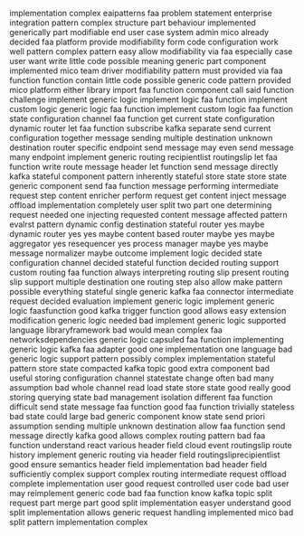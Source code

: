 implementation complex eaipatterns faa problem statement enterprise integration pattern complex structure part behaviour implemented generically part modifiable end user case system admin mico already decided faa platform provide modifiability form code configuration work well pattern complex pattern easy allow modifiability via faa especially case user want write little code possible meaning generic part component implemented mico team driver modifiability pattern must provided via faa function function contain little code possible generic code pattern provided mico platform either library import faa function component call said function challenge implement generic logic implement logic faa function implement custom logic generic logic faa function implement custom logic faa function state configuration channel faa function get current state configuration dynamic router let faa function subscribe kafka separate send current configuration together message sending multiple destination unknown destination router specific endpoint send message may even send message many endpoint implement generic routing recipientlist routingslip let faa function write route message header let function send message directly kafka stateful component pattern inherently stateful store state store state generic component send faa function message performing intermediate request step content enricher perform request get content inject message offload implementation completely user split two part one determining request needed one injecting requested content message affected pattern evalrst pattern dynamic config destination stateful router yes maybe dynamic router yes yes maybe content based router maybe yes maybe aggregator yes resequencer yes process manager maybe yes maybe message normalizer maybe outcome implement logic decided state configuration channel decided stateful function decided routing support custom routing faa function always interpreting routing slip present routing slip support multiple destination one routing step also allow make pattern possible everything stateful single generic kafka faa connector intermediate request decided evaluation implement generic logic implement generic logic faasfunction good kafka trigger function good allows easy extension modification generic logic needed bad implement generic logic supported language libraryframework bad would mean complex faa networksdependencies generic logic capsuled faa function implementing generic logic kafka faa adapter good one implementation one language bad generic logic support pattern possibly complex implementation stateful pattern store state compacted kafka topic good extra component bad useful storing configuration channel statestate change often bad many assumption bad whole channel read load state store state good really good storing querying state bad management isolation different faa function difficult send state message faa function good faa function trivially stateless bad state could large bad generic component know state send priori assumption sending multiple unknown destination allow faa function send message directly kafka good allows complex routing pattern bad faa function understand react various header field cloud event routingslip route history implement generic routing via header field routingsliprecipientlist good ensure semantics header field implementation bad header field sufficiently complex support complex routing intermediate request offload complete implementation user good request controlled user code bad user may reimplement generic code bad faa function know kafka topic split request part merge part good split implementation easyer understand good split implementation allows generic request handling implemented mico bad split pattern implementation complex